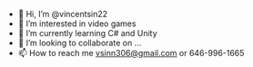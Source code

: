 - 👋 Hi, I’m @vincentsin22
- 👀 I’m interested in video games
- 🌱 I’m currently learning C# and Unity
- 💞️ I’m looking to collaborate on ...
- 📫 How to reach me vsinn306@gmail.com or 646-996-1665

<!---
vincentsin22/vincentsin22 is a ✨ special ✨ repository because its `README.md` (this file) appears on your GitHub profile.
You can click the Preview link to take a look at your changes.
--->
